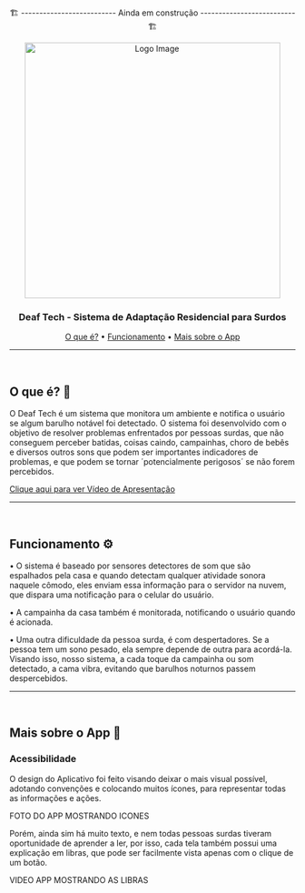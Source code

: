 <p align="center">🏗️ -------------------------- Ainda em construção -------------------------- 🏗️</p>

<!-- <h1 align="center">🔊 Deaf Tech 🧏</h1> --> 

<div align="center">
 <img src="https://github.com/MatheusAndrade23/Deaf_Tech/assets/84635540/c98eb6d9-848a-4e4b-97b5-9bf8771a6e5a" width="450px" alt="Logo Image"/>
</div> 

<!-- [![YoutubeVideo](http://img.youtube.com/vi/DXTmdkuJo0w&t/0.jpg)](http://www.youtube.com/watch?v=DXTmdkuJo0w&t) -->

<h3 align="center">Deaf Tech - Sistema de Adaptação Residencial para Surdos</h3>

<p align="center">
 <a href="#definicao">O que é?</a> •
 <a href="funcionamento">Funcionamento</a> •
 <a href="#demo">Mais sobre o App</a>
</p>

---

<br/>

<h2 id="definicao">O que é? 🤔</h2>

<p> O Deaf Tech é um sistema que monitora um ambiente e notifica o usuário se algum barulho notável foi detectado. 
  O sistema foi desenvolvido com o objetivo de resolver problemas enfrentados por pessoas surdas, que não conseguem perceber 
  batidas, coisas caindo, campainhas, choro de bebês e diversos outros sons que podem ser importantes indicadores de problemas, 
  e que podem se tornar ´potencialmente perigosos´ se não forem percebidos. </p>
<p>
  <a href="http://www.youtube.com/watch?v=DXTmdkuJo0w&t">Clique aqui para ver Vídeo de Apresentação</a>
</p>

---

<br/>

<h2 id="funcionalidades">Funcionamento ⚙️</h2>

  <p>• O sistema é baseado por sensores detectores de som que são espalhados pela casa e quando detectam qualquer atividade sonora naquele cômodo, 
   eles enviam essa informação para o servidor na nuvem, que dispara uma notificação para o celular do usuário.</p>

  <p>• A campainha da casa também é monitorada, notificando o usuário quando é acionada.</p>
  
  <p>• Uma outra dificuldade da pessoa surda, é com despertadores. Se a pessoa tem um sono pesado, ela sempre depende de outra para acordá-la. Visando isso,
  nosso sistema, a cada toque da campainha ou som detectado, a cama vibra, evitando que barulhos noturnos passem despercebidos.</p>

---

<br/>

<h2 id="demo">Mais sobre o App 📱</h2>

<h3>Acessibilidade</h3>

<p>O design do Aplicativo foi feito visando deixar o mais visual possível, adotando convenções e colocando muitos ícones, para representar todas as informações e ações.</p>

FOTO DO APP MOSTRANDO ICONES

<p>Porém, ainda sim há muito texto, e nem todas pessoas surdas tiveram oportunidade de aprender a ler, por isso, cada tela também possui uma explicação em libras, que pode ser facilmente 
vista apenas com o clique de um botão.
</p>

VIDEO APP MOSTRANDO AS LIBRAS


  

